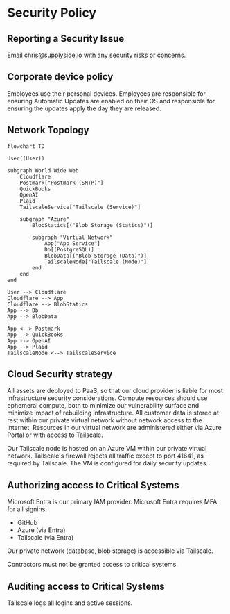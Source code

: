 # Security Policy

## Reporting a Security Issue

Email chris@supplyside.io with any security risks or concerns.

## Corporate device policy

Employees use their personal devices. Employees are responsible for ensuring Automatic Updates are enabled on their OS and responsible for ensuring the updates apply the day they are released.

## Network Topology

```mermaid
flowchart TD

User((User))

subgraph World Wide Web
    Cloudflare
    Postmark["Postmark (SMTP)"]
    QuickBooks
    OpenAI
    Plaid
    TailscaleService["Tailscale (Service)"]

    subgraph "Azure"
        BlobStatics[("Blob Storage (Statics)")]

        subgraph "Virtual Network"
            App["App Service"]
            Db[(PostgreSQL)]
            BlobData[("Blob Storage (Data)")]
            TailscaleNode["Tailscale (Node)"]
        end
    end
end

User --> Cloudflare
Cloudflare --> App
Cloudflare --> BlobStatics
App --> Db
App --> BlobData

App <--> Postmark
App --> QuickBooks
App --> OpenAI
App --> Plaid
TailscaleNode <--> TailscaleService
```

<div class="page-break"></div>

## Cloud Security strategy

All assets are deployed to PaaS, so that our cloud provider is liable for most infrastructure security considerations. Compute resources should use ephemeral compute, both to minimize our vulnerability surface and minimize impact of rebuilding infrastructure. All customer data is stored at rest within our private virtual network without network access to the internet. Resources in our virtual network are administered either via Azure Portal or with access to Tailscale.

Our Tailscale node is hosted on an Azure VM within our private virtual network. Tailscale's firewall rejects all traffic except to port 41641, as required by Tailscale. The VM is configured for daily security updates.

## Authorizing access to Critical Systems

Microsoft Entra is our primary IAM provider. Microsoft Entra requires MFA for all signins.

- GitHub
- Azure (via Entra)
- Tailscale (via Entra)

Our private network (database, blob storage) is accessible via Tailscale.

Contractors must not be granted access to critical systems.

## Auditing access to Critical Systems

Tailscale logs all logins and active sessions.
